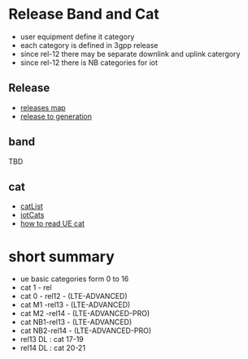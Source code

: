 # Release Band and Cat

* user equipment define it category 
* each category is defined in 3gpp release
* since rel-12 there may be separate downlink and uplink catergory
* since rel-12 there is NB categories for iot

## Release
* [releases map](relmap.md)
* [release to generation](rel2gen.md)


## band
TBD

## cat
* [catList](../cat/catList.md)
* [iotCats](../cat/iotCats.md)
* [how to read UE cat](../ltePro/ueCat.md)


# short summary
* ue basic categories form 0 to 16
* cat 1 - rel 
* cat 0 - rel12 - (LTE-ADVANCED)
* cat M1 -rel13 - (LTE-ADVANCED)
* cat M2 -rel14 - (LTE-ADVANCED-PRO)
* cat NB1-rel13 - (LTE-ADVANCED)
* cat NB2-rel14 - (LTE-ADVANCED-PRO)
* rel13 DL : cat 17-19
* rel14 DL : cat 20-21



